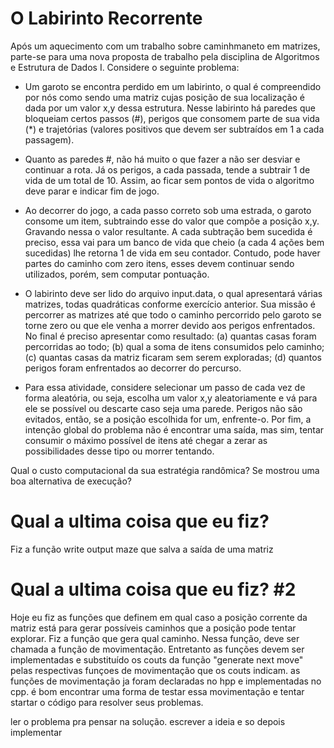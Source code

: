 # O Labirinto Recorrente
Após um aquecimento com um trabalho sobre caminhmaneto em matrizes, parte-se para uma nova proposta de  trabalho pela disciplina de Algoritmos e Estrutura de Dados I. Considere o seguinte problema:

- Um garoto se encontra perdido em um labirinto, o qual é compreendido por nós como sendo uma matriz cujas posição de sua localização é dada por um valor x,y dessa estrutura. Nesse labirinto há paredes que bloqueiam certos passos (#), perigos que consomem parte de sua vida (*) e trajetórias (valores positivos que devem ser subtraídos em 1 a cada passagem).

- Quanto as paredes #, não há muito o que fazer a não ser desviar e continuar a rota. Já os perigos, a cada passada, tende a subtrair 1 de vida de um total de 10. Assim, ao ficar sem pontos de vida o algoritmo deve parar e indicar fim de jogo.

- Ao decorrer do jogo, a cada passo correto sob uma estrada, o garoto consome um item, subtraindo esse do valor que compõe a posição x,y. Gravando nessa o valor resultante. A cada subtração bem sucedida é preciso, essa vai para um banco de vida que cheio (a cada 4 ações bem sucedidas) lhe retorna 1 de vida em seu contador. Contudo, pode haver partes do caminho com zero itens, esses devem continuar sendo utilizados, porém, sem computar pontuação.

- O labirinto deve ser lido do arquivo input.data, o qual apresentará várias matrizes, todas quadráticas conforme exercício anterior. Sua missão é percorrer as matrizes até que todo o caminho percorrido pelo garoto se torne zero ou que ele venha a morrer devido aos perigos enfrentados. No final é preciso apresentar como resultado: (a) quantas casas foram percorridas ao todo; (b) qual a soma de itens consumidos pelo caminho; (c) quantas casas da matriz ficaram sem serem exploradas; (d) quantos perigos foram enfrentados ao decorrer do percurso.

- Para essa atividade, considere selecionar um passo de cada vez de forma aleatória, ou seja, escolha um valor x,y aleatoriamente e vá para ele se possível ou descarte caso seja uma parede. Perigos não são evitados, então, se a posição escolhida for um, enfrente-o. Por fim, a intenção global do problema não é encontrar uma saída, mas sim, tentar consumir o máximo possível de itens até chegar a zerar as possibilidades desse tipo ou morrer tentando.

Qual o custo computacional da sua estratégia randômica? Se mostrou uma boa alternativa de execução?



# Qual a ultima coisa que eu fiz?
Fiz a função write output maze que salva a saída de uma matriz

# Qual a ultima coisa que eu fiz? #2
Hoje eu fiz as funções que definem em qual caso a posição corrente da matriz está para gerar possíveis caminhos que a posição pode tentar explorar.
Fiz a função que gera qual caminho. Nessa função, deve ser chamada a função de movimentação. Entretanto as funções devem ser implementadas e substituído os couts da função "generate next move" pelas respectivas funçoes de movimentação que os couts indicam.
as funções de movimentação ja foram declaradas no hpp e implementadas no cpp.
é bom encontrar uma forma de testar essa movimentação e tentar startar o código para resolver seus problemas.

ler o problema pra pensar na solução. escrever a ideia e so depois implementar